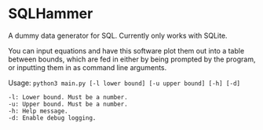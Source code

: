 # SQLHammer
A dummy data generator for SQL. Currently only works with SQLite.

You can input equations and have this software plot them out into a table between bounds, which are fed in either by being prompted by the program, or inputting them in as command line arguments.

Usage:
``python3 main.py [-l lower bound] [-u upper bound] [-h] [-d]``

```
-l: Lower bound. Must be a number.
-u: Upper bound. Must be a number.
-h: Help message.
-d: Enable debug logging.
```